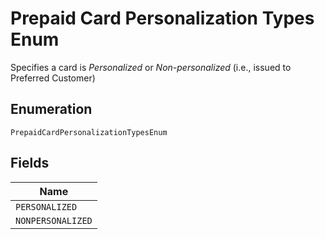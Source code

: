
# Prepaid Card Personalization Types Enum

Specifies a card is <i>Personalized</i> or <i>Non-personalized</i> (i.e., issued to Preferred Customer)

## Enumeration

`PrepaidCardPersonalizationTypesEnum`

## Fields

| Name |
|  --- |
| `PERSONALIZED` |
| `NONPERSONALIZED` |


